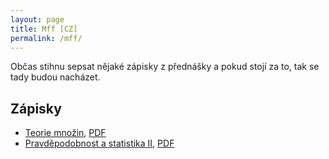 ```yaml
---
layout: page
title: Mff [CZ]
permalink: /mff/
---
```


Občas stihnu sepsat nějaké zápisky z přednášky a pokud stojí za to, tak se tady budou nacházet.

## Zápisky

- [Teorie množin](teorie-mnozin.md), [PDF](teorie-mnozin.pdf)
- [Pravděpodobnost a statistika II](pravdepodobnost-a-statistika-ii.md), [PDF](pravdepodobnost-a-statistika-ii.pdf)
